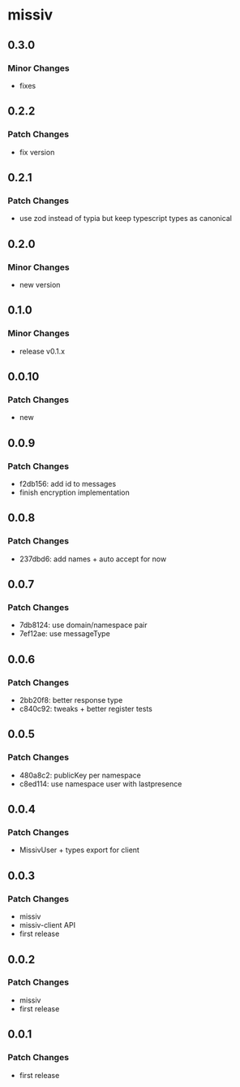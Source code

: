 # missiv

## 0.3.0

### Minor Changes

- fixes

## 0.2.2

### Patch Changes

- fix version

## 0.2.1

### Patch Changes

- use zod instead of typia but keep typescript types as canonical

## 0.2.0

### Minor Changes

- new version

## 0.1.0

### Minor Changes

- release v0.1.x

## 0.0.10

### Patch Changes

- new

## 0.0.9

### Patch Changes

- f2db156: add id to messages
- finish encryption implementation

## 0.0.8

### Patch Changes

- 237dbd6: add names + auto accept for now

## 0.0.7

### Patch Changes

- 7db8124: use domain/namespace pair
- 7ef12ae: use messageType

## 0.0.6

### Patch Changes

- 2bb20f8: better response type
- c840c92: tweaks + better register tests

## 0.0.5

### Patch Changes

- 480a8c2: publicKey per namespace
- c8ed114: use namespace user with lastpresence

## 0.0.4

### Patch Changes

- MissivUser + types export for client

## 0.0.3

### Patch Changes

- missiv
- missiv-client API
- first release

## 0.0.2

### Patch Changes

- missiv
- first release

## 0.0.1

### Patch Changes

- first release
